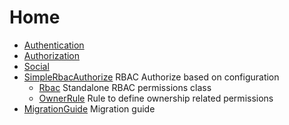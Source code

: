 Home
====
* [Authentication](Documentation/Authentication.md)
* [Authorization](Documentation/Authorization.md)
* [Social](Documentation/Social.md)
* [SimpleRbacAuthorize](Documentation/SimpleRbacAuthorize.md) RBAC Authorize based on configuration
  * [Rbac](Documentation/Rbac.md) Standalone RBAC permissions class
  * [OwnerRule](Documentation/OwnerRule.md) Rule to define ownership related permissions
* [MigrationGuide](Documentation/MigrationGuide.md) Migration guide

